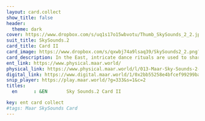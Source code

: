 ```yaml
---
layout: card.collect
show_title: false
header:
  theme: dark
cover: https://www.dropbox.com/s/uq1s17o15wbvotu/Thumb_SkySounds_2_2.jpg?raw=1
suit_title: SkySounds.2
card_title: Card II
card_image: https://www.dropbox.com/s/qxwbj74a9lsaq39/SkySounds2_2.png?raw=1
card_description: In the East, intricate dance rituals are used to share emotions and ideas. This land is an appealing place for inter-species oral communication. It is a place where different species come together to share their stories and experiences, learn from one another, and create a sense of community. The natural soundscapes of the East, with their diverse array of animals and plants, provide a rich tapestry of voices that weave together to create a unique and vibrant symphony. It is a place where one can hear the songs of the birds and the whispers of the wind, where the roar of the river and the rustle of leaves come together to form a rich and diverse soundscape. But it is not always perfect, as some species may struggle to communicate, or the natural soundscapes may be disrupted by machines activities. However, the inhabitants of this world work to maintain and preserve this valuable aspect of their land, recognizing the importance of inter-species communication for the well-being of all.
ent_link: https://www.physical.maar.world/
physical_link: https://www.physical.maar.world/l/013-Maar-Sky-Sounds-2-Card-II
digital_link: https://www.digital.maar.world/1/0x2bb55258e4bfcef99299baec1188b80a75fa2d48/13
snip_player: https://play.maar.world/?g=333&s=1&c=2
titles:
  en      : &EN       Sky Sounds.2 Card II

key: ent card collect
#tags: Maar SkySounds Card
---
```

